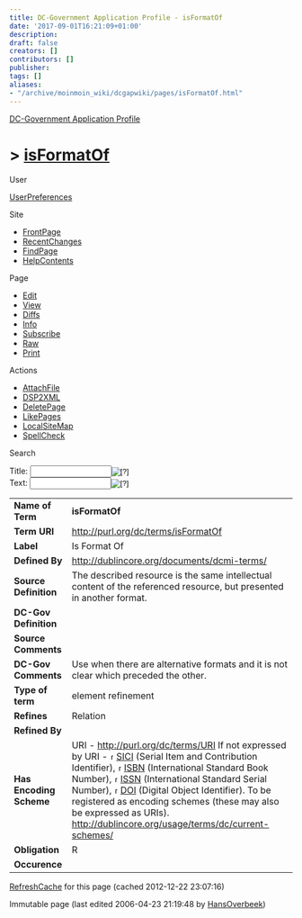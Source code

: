 ```yaml
---
title: DC-Government Application Profile - isFormatOf
date: '2017-09-01T16:21:09+01:00'
description: 
draft: false
creators: []
contributors: []
publisher: 
tags: []
aliases:
- "/archive/moinmoin_wiki/dcgapwiki/pages/isFormatOf.html"
---
```


 [DC-Government Application Profile](http://dublincore.org/dcgapwiki/FrontPage)

# > [isFormatOf](http://dublincore.org/dcgapwiki/isFormatOf?action=fullsearch&value=isFormatOf&literal=1&case=1&context=40 "Click here to do a full-text search for this title")

User

 [UserPreferences](http://dublincore.org/dcgapwiki/UserPreferences)

Site

- [FrontPage](http://dublincore.org/dcgapwiki/FrontPage)
- [RecentChanges](http://dublincore.org/dcgapwiki/RecentChanges)
- [FindPage](http://dublincore.org/dcgapwiki/FindPage)
- [HelpContents](http://dublincore.org/dcgapwiki/HelpContents)

Page

- [Edit](http://dublincore.org/dcgapwiki/isFormatOf?action=edit "Edit")
- [View](http://dublincore.org/dcgapwiki/isFormatOf "View")
- [Diffs](http://dublincore.org/dcgapwiki/isFormatOf?action=diff "Diffs")
- [Info](http://dublincore.org/dcgapwiki/isFormatOf?action=info "Info")
- [Subscribe](http://dublincore.org/dcgapwiki/isFormatOf?action=subscribe "Subscribe")
- [Raw](http://dublincore.org/dcgapwiki/isFormatOf?action=raw "Raw")
- [Print](http://dublincore.org/dcgapwiki/isFormatOf?action=print "Print")

Actions

- [AttachFile](http://dublincore.org/dcgapwiki/isFormatOf?action=AttachFile)
- [DSP2XML](http://dublincore.org/dcgapwiki/isFormatOf?action=DSP2XML)
- [DeletePage](http://dublincore.org/dcgapwiki/isFormatOf?action=DeletePage)
- [LikePages](http://dublincore.org/dcgapwiki/isFormatOf?action=LikePages)
- [LocalSiteMap](http://dublincore.org/dcgapwiki/isFormatOf?action=LocalSiteMap)
- [SpellCheck](http://dublincore.org/dcgapwiki/isFormatOf?action=SpellCheck)

Search

<form method="POST" action="/dcgapwiki/isFormatOf">
<p>
<input name="action" value="inlinesearch" type="hidden">
<input name="context" value="40" type="hidden">
Title: <input name="text_title" size="15" maxlength="50" type="text"><input src="isFormatOf_files/moin-search.png" name="button_title" alt="[?]" type="image"><br>Text: <input name="text_full" size="15" maxlength="50" type="text"><input src="isFormatOf_files/moin-search.png" name="button_full" alt="[?]" type="image">
</p>
</form>

<table>
  <tbody>
    <tr>
      <td>
        <strong>Name of Term</strong>
      </td>
      <td>
        <strong>isFormatOf</strong>
      </td>
    </tr>
    <tr>
      <td>
        <strong>Term URI</strong>
      </td>
      <td>
        <a href="http://purl.org/dc/terms/isFormatOf">http://purl.org/dc/terms/isFormatOf</a>
      </td>
    </tr>
    <tr>
      <td>
        <strong>Label</strong>
      </td>
      <td>
        Is Format Of</td>
    </tr>
    <tr>
      <td>
        <strong>Defined By</strong>
      </td>
      <td>
        <a href="http://dublincore.org/documents/dcmi-terms/">http://dublincore.org/documents/dcmi-terms/</a>
      </td>
    </tr>
    <tr>
      <td>
        <strong>Source Definition</strong>
      </td>
      <td>
        The described resource is the same intellectual content of the referenced resource, but presented in another format.</td>
    </tr>
    <tr>
      <td>
        <strong>DC-Gov Definition</strong>
      </td>
      <td colspan="2" align="center">
      </td>
    </tr>
    <tr>
      <td>
        <strong>Source Comments</strong>
      </td>
      <td colspan="2" align="center">
      </td>
    </tr>
    <tr>
      <td>
        <strong>DC-Gov Comments</strong>
      </td>
      <td>
        Use when there are alternative formats and it is not clear which preceded the other.</td>
    </tr>
    <tr>
      <td>
        <strong>Type of term</strong>
      </td>
      <td>
        element refinement</td>
    </tr>
    <tr>
      <td>
        <strong>Refines</strong>
      </td>
      <td>
        Relation</td>
    </tr>
    <tr>
      <td>
        <strong>Refined By</strong>
      </td>
      <td colspan="2" align="center">
      </td>
    </tr>
    <tr>
      <td>
        <strong>Has Encoding Scheme</strong>
      </td>
      <td>
        URI - <a href="http://purl.org/dc/terms/URI">http://purl.org/dc/terms/URI</a> If not expressed by URI - <a class="external" href="http://sunsite.berkeley.edu/SICI/"><img src="isFormatOf_files/moin-www.png" alt="[WWW]" height="11" width="11">SICI</a> (Serial Item and Contribution Identifier), <a class="external" href="http://www.isbn.org/standards/home/isbn/international/index.asp"><img src="isFormatOf_files/moin-www.png" alt="[WWW]" height="11" width="11">ISBN</a> (International Standard Book Number), <a class="external" href="http://www.issn.org:8080/pub/"><img src="isFormatOf_files/moin-www.png" alt="[WWW]" height="11" width="11">ISSN</a> (International Standard Serial Number), <a class="external" href="http://www.doi.org/"><img src="isFormatOf_files/moin-www.png" alt="[WWW]" height="11" width="11">DOI</a> (Digital Object Identifier). To be registered as encoding schemes (these may also be expressed as URIs). <a href="http://dublincore.org/usage/terms/dc/current-schemes/">http://dublincore.org/usage/terms/dc/current-schemes/</a>
      </td>
    </tr>
    <tr>
      <td>
        <strong>Obligation</strong>
      </td>
      <td>
        R</td>
    </tr>
    <tr>
      <td>
        <strong>Occurence</strong>
      </td>
      <td colspan="2" align="center">
      </td>
    </tr>
  </tbody>
</table>


 [RefreshCache](http://dublincore.org/dcgapwiki/isFormatOf?action=refresh&arena=Page.py&key=isFormatOf.text_html) for this page (cached 2012-12-22 23:07:16)  

Immutable page (last edited 2006-04-23 21:19:48 by [HansOverbeek](http://dublincore.org/dcgapwiki/HansOverbeek))

